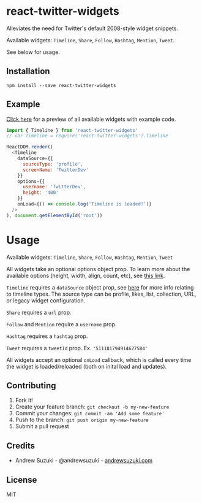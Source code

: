 # react-twitter-widgets

Alleviates the need for Twitter's default 2008-style widget snippets.

Available widgets: `Timeline`, `Share`, `Follow`, `Hashtag`, `Mention`, `Tweet`.

See below for usage.

## Installation

```
npm install --save react-twitter-widgets
```

## Example

[Click here](./site/screenshot.png) for a preview of all available widgets with example code.

```javascript
import { Timeline } from 'react-twitter-widgets'
// var Timeline = require('react-twitter-widgets').Timeline

ReactDOM.render((
  <Timeline
    dataSource={{
      sourceType: 'profile',
      screenName: 'TwitterDev'
    }}
    options={{
      username: 'TwitterDev',
      height: '400'
    }}
    onLoad={() => console.log('Timeline is loaded!')}
  />
), document.getElementById('root'))
```

# Usage

Available widgets: `Timeline`, `Share`, `Follow`, `Hashtag`, `Mention`, `Tweet`

All widgets take an optional options object prop. To learn more about the available options (height, width, align, count, etc), see [this link](https://developer.twitter.com/en/docs/twitter-for-websites/javascript-api/guides/scripting-factory-functions).

`Timeline` requires a `dataSource` object prop, see [here](https://developer.twitter.com/en/docs/twitter-for-websites/timelines/overview) for more info relating to timeline types. The source type can be profile, likes, list, collection, URL, or legacy widget configuration.

`Share` requires a `url` prop.

`Follow` and `Mention` require a `username` prop.

`Hashtag` requires a `hashtag` prop.

`Tweet` requires a `tweetId` prop. Ex. `'511181794914627584'`

All widgets accept an optional `onLoad` callback, which is called every time the widget is loaded/reloaded (both on inital load and updates).

## Contributing

1. Fork it!
2. Create your feature branch: `git checkout -b my-new-feature`
3. Commit your changes: `git commit -am 'Add some feature'`
4. Push to the branch: `git push origin my-new-feature`
5. Submit a pull request

## Credits

* Andrew Suzuki - @andrewsuzuki - [andrewsuzuki.com](http://andrewsuzuki.com)

## License

MIT
